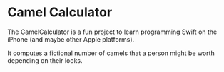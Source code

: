 # Camel Calculator

The CamelCalculator is a fun project to learn programming Swift on the iPhone (and maybe other Apple platforms).

It computes a fictional number of camels that a person might be worth depending on their looks.
